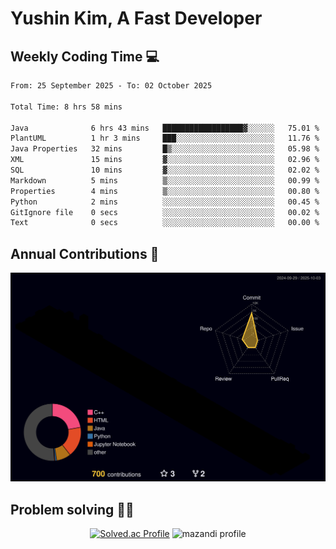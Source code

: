 # Yushin Kim, A Fast Developer

## Weekly Coding Time 💻

<!--START_SECTION:waka-->

```txt
From: 25 September 2025 - To: 02 October 2025

Total Time: 8 hrs 58 mins

Java              6 hrs 43 mins   ██████████████████▓░░░░░░   75.01 %
PlantUML          1 hr 3 mins     ███░░░░░░░░░░░░░░░░░░░░░░   11.76 %
Java Properties   32 mins         █▒░░░░░░░░░░░░░░░░░░░░░░░   05.98 %
XML               15 mins         ▓░░░░░░░░░░░░░░░░░░░░░░░░   02.96 %
SQL               10 mins         ▓░░░░░░░░░░░░░░░░░░░░░░░░   02.02 %
Markdown          5 mins          ▒░░░░░░░░░░░░░░░░░░░░░░░░   00.99 %
Properties        4 mins          ▒░░░░░░░░░░░░░░░░░░░░░░░░   00.80 %
Python            2 mins          ░░░░░░░░░░░░░░░░░░░░░░░░░   00.45 %
GitIgnore file    0 secs          ░░░░░░░░░░░░░░░░░░░░░░░░░   00.02 %
Text              0 secs          ░░░░░░░░░░░░░░░░░░░░░░░░░   00.00 %
```

<!--END_SECTION:waka-->

## Annual Contributions 🏃

![](./profile-3d-contrib/profile-night-rainbow.svg)

## Problem solving 👨‍💻

<div align="center">

[![Solved.ac Profile](http://mazassumnida.wtf/api/v2/generate_badge?boj=kys010306)](https://solved.ac/kys010306)
![mazandi profile](http://mazandi.herokuapp.com/api?handle=kys010306&theme=dark)

</div>
